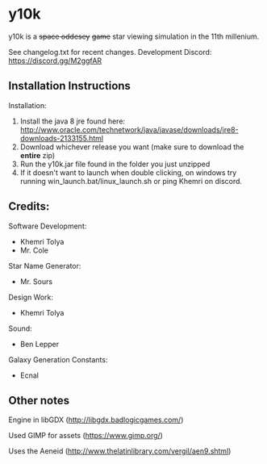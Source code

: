 # y10k

y10k is a ~~space oddesey~~ ~~game~~ star viewing simulation in the 11th millenium.

See changelog.txt for recent changes.
Development Discord: https://discord.gg/M2ggfAR

## Installation Instructions

Installation:

1. Install the java 8 jre found here: http://www.oracle.com/technetwork/java/javase/downloads/jre8-downloads-2133155.html
2. Download whichever release you want (make sure to download the **entire** zip)
3. Run the y10k.jar file found in the folder you just unzipped
4. If it doesn't want to launch when double clicking, on windows try running win_launch.bat/linux_launch.sh or ping Khemri on discord.

## Credits:

Software Development:
 - Khemri Tolya
 - Mr. Cole

Star Name Generator:
 - Mr. Sours

Design Work:
 - Khemri Tolya

Sound:
 - Ben Lepper

Galaxy Generation Constants:
  - Ecnal 
 
## Other notes 
 
Engine in libGDX (http://libgdx.badlogicgames.com/)

Used GIMP for assets (https://www.gimp.org/)

Uses the Aeneid (http://www.thelatinlibrary.com/vergil/aen9.shtml)
